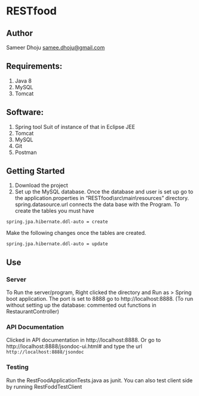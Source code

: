# RESTfood
## Author  
Sameer Dhoju samee.dhoju@gmail.com

## Requirements:   
1.  Java 8   
2.  MySQL   
3.  Tomcat   

## Software:   
1.  Spring tool Suit of instance of that in Eclipse JEE   
2.  Tomcat    
3.  MySQL      
4.  Git    
5.  Postman
   
## Getting Started
1. Download the project    
2. Set up the MySQL database. Once the database and user is set up go to the application.properties in “RESTfood\src\main\resources” directory.  spring.datasource.url connects the data base with the Program.  To create the tables you must have
```
spring.jpa.hibernate.ddl-auto = create
```
Make the following changes once the tables are created.
```
spring.jpa.hibernate.ddl-auto = update
```
 
## Use
### Server
To Run the server/program, Right clicked the directory and Run as >  Spring boot application. The port is set to 8888 go to http://localhost:8888.  (To run without setting up the database: commented out functions in RestaurantController)

### API Documentation
Clicked in API documentation in  http://localhost:8888. Or go to http://localhost:8888/jsondoc-ui.html# and type the url ```http://localhost:8888/jsondoc```

### Testing
Run the RestFoodApplicationTests.java as junit. 
You can also test client side by running RestFoddTestClient  
